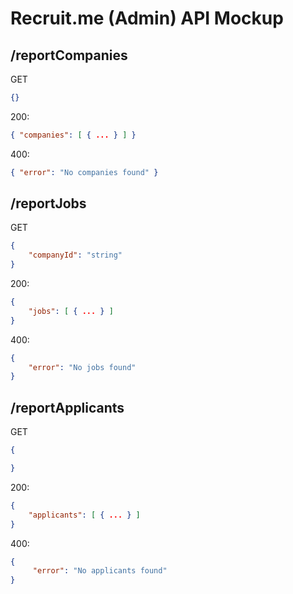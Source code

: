 # Recruit.me (Admin) API Mockup

## /reportCompanies

GET

```json
{}
```

200:

```json
{ "companies": [ { ... } ] }
```

400:

```json
{ "error": "No companies found" }
```

## /reportJobs

GET

```json
{ 
    "companyId": "string" 
}
```

200:

```json
{ 
    "jobs": [ { ... } ] 
}
```

400:

```json
{ 
    "error": "No jobs found" 
}
```

## /reportApplicants
GET

```json
{

}
```

200:

```json
{ 
    "applicants": [ { ... } ] 
}
```

400:

```json
{
     "error": "No applicants found" 
}
```
